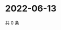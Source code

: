 # 2022-06-13

共 0 条

<!-- BEGIN WEIBO -->
<!-- 最后更新时间 Mon Jun 13 2022 03:09:50 GMT+0800 (China Standard Time) -->

<!-- END WEIBO -->
